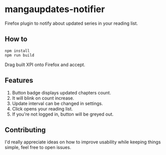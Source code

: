 # mangaupdates-notifier
Firefox plugin to notify about updated series in your reading list.

## How to
```
npm install
npm run build
```
Drag built XPI onto Firefox and accept.

## Features

1. Button badge displays updated chapters count.
2. It will blink on count increase.
3. Update interval can be changed in settings.
4. Click opens your reading list.
5. If you're not logged in, button will be greyed out.

## Contributing
I'd really appreciate ideas on how to improve usability while keeping things simple, feel free to open issues.